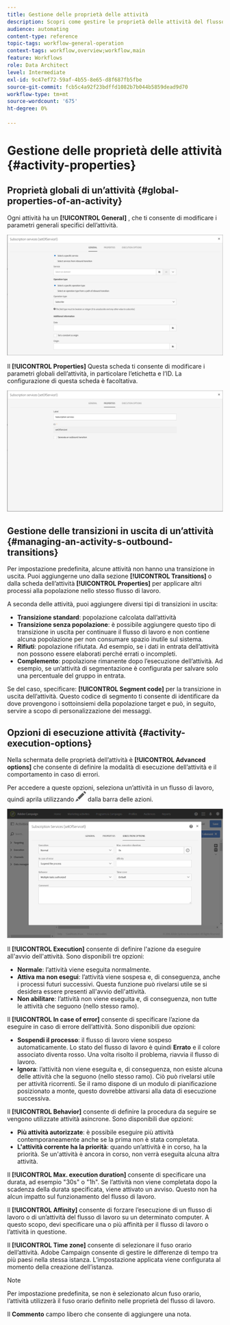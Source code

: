 ```yaml
---
title: Gestione delle proprietà delle attività
description: Scopri come gestire le proprietà delle attività del flusso di lavoro.
audience: automating
content-type: reference
topic-tags: workflow-general-operation
context-tags: workflow,overview;workflow,main
feature: Workflows
role: Data Architect
level: Intermediate
exl-id: 9c47ef72-59af-4b55-8e65-d8f687fb5fbe
source-git-commit: fcb5c4a92f23bdffd1082b7b044b5859dead9d70
workflow-type: tm+mt
source-wordcount: '675'
ht-degree: 0%

---
```


# Gestione delle proprietà delle attività {#activity-properties}

## Proprietà globali di un’attività {#global-properties-of-an-activity}

Ogni attività ha un **[!UICONTROL General]** , che ti consente di modificare i parametri generali specifici dell’attività.

![](assets/activity-properties.png)

Il **[!UICONTROL Properties]** Questa scheda ti consente di modificare i parametri globali dell’attività, in particolare l’etichetta e l’ID. La configurazione di questa scheda è facoltativa.

![](assets/activity-properties2.png)

## Gestione delle transizioni in uscita di un’attività {#managing-an-activity-s-outbound-transitions}

Per impostazione predefinita, alcune attività non hanno una transizione in uscita. Puoi aggiungerne uno dalla sezione **[!UICONTROL Transitions]** o dalla scheda dell’attività **[!UICONTROL Properties]** per applicare altri processi alla popolazione nello stesso flusso di lavoro.

A seconda delle attività, puoi aggiungere diversi tipi di transizioni in uscita:

* **Transizione standard**: popolazione calcolata dall’attività
* **Transizione senza popolazione**: è possibile aggiungere questo tipo di transizione in uscita per continuare il flusso di lavoro e non contiene alcuna popolazione per non consumare spazio inutile sul sistema.
* **Rifiuti**: popolazione rifiutata. Ad esempio, se i dati in entrata dell’attività non possono essere elaborati perché errati o incompleti.
* **Complemento**: popolazione rimanente dopo l’esecuzione dell’attività. Ad esempio, se un’attività di segmentazione è configurata per salvare solo una percentuale del gruppo in entrata.

Se del caso, specificare: **[!UICONTROL Segment code]** per la transizione in uscita dell’attività. Questo codice di segmento ti consente di identificare da dove provengono i sottoinsiemi della popolazione target e può, in seguito, servire a scopo di personalizzazione dei messaggi.

## Opzioni di esecuzione attività {#activity-execution-options}

Nella schermata delle proprietà dell’attività è **[!UICONTROL Advanced options]** che consente di definire la modalità di esecuzione dell’attività e il comportamento in caso di errori.

Per accedere a queste opzioni, seleziona un’attività in un flusso di lavoro, quindi aprila utilizzando ![](assets/edit_darkgrey-24px.png) dalla barra delle azioni.

![](assets/wkf_advanced_parameters.png)

Il **[!UICONTROL Execution]** consente di definire l&#39;azione da eseguire all&#39;avvio dell&#39;attività. Sono disponibili tre opzioni:

* **Normale**: l’attività viene eseguita normalmente.
* **Attiva ma non esegui**: l’attività viene sospesa e, di conseguenza, anche i processi futuri successivi. Questa funzione può rivelarsi utile se si desidera essere presenti all&#39;avvio dell&#39;attività.
* **Non abilitare**: l’attività non viene eseguita e, di conseguenza, non tutte le attività che seguono (nello stesso ramo).

Il **[!UICONTROL In case of error]** consente di specificare l’azione da eseguire in caso di errore dell’attività. Sono disponibili due opzioni:

* **Sospendi il processo**: il flusso di lavoro viene sospeso automaticamente. Lo stato del flusso di lavoro è quindi **Errato** e il colore associato diventa rosso. Una volta risolto il problema, riavvia il flusso di lavoro.
* **Ignora**: l’attività non viene eseguita e, di conseguenza, non esiste alcuna delle attività che la seguono (nello stesso ramo). Ciò può rivelarsi utile per attività ricorrenti. Se il ramo dispone di un modulo di pianificazione posizionato a monte, questo dovrebbe attivarsi alla data di esecuzione successiva.

Il **[!UICONTROL Behavior]** consente di definire la procedura da seguire se vengono utilizzate attività asincrone. Sono disponibili due opzioni:

* **Più attività autorizzate**: è possibile eseguire più attività contemporaneamente anche se la prima non è stata completata.
* **L&#39;attività corrente ha la priorità**: quando un’attività è in corso, ha la priorità. Se un&#39;attività è ancora in corso, non verrà eseguita alcuna altra attività.

Il **[!UICONTROL Max. execution duration]** consente di specificare una durata, ad esempio &quot;30s&quot; o &quot;1h&quot;. Se l’attività non viene completata dopo la scadenza della durata specificata, viene attivato un avviso. Questo non ha alcun impatto sul funzionamento del flusso di lavoro.

Il **[!UICONTROL Affinity]** consente di forzare l’esecuzione di un flusso di lavoro o di un’attività del flusso di lavoro su un determinato computer. A questo scopo, devi specificare una o più affinità per il flusso di lavoro o l’attività in questione.

Il **[!UICONTROL Time zone]** consente di selezionare il fuso orario dell’attività. Adobe Campaign consente di gestire le differenze di tempo tra più paesi nella stessa istanza. L’impostazione applicata viene configurata al momento della creazione dell’istanza.

>[!NOTE]
>
>Per impostazione predefinita, se non è selezionato alcun fuso orario, l’attività utilizzerà il fuso orario definito nelle proprietà del flusso di lavoro.

Il **Commento** campo libero che consente di aggiungere una nota.
